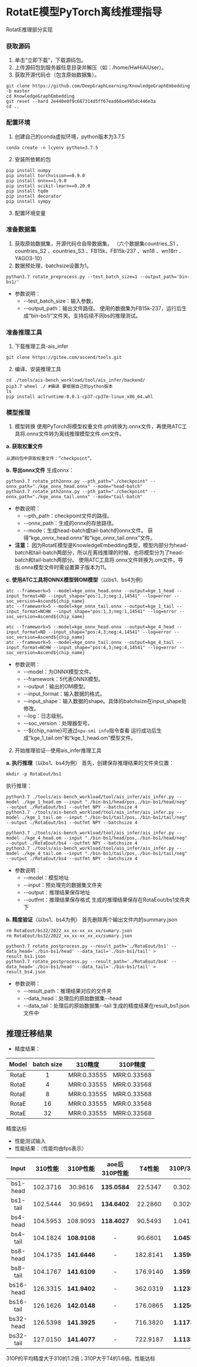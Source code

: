 
# RotatE模型PyTorch离线推理指导

RotatE推理部分实现

### 获取源码
1. 单击“立即下载”，下载源码包。
2. 上传源码包到服务器任意目录并解压（如：/home/HwHiAiUser）。
3. 获取开源代码仓（包含原始数据集）。
```
git clone https://github.com/DeepGraphLearning/KnowledgeGraphEmbedding -b master
cd KnowledgeGraphEmbedding
git reset --hard 2e440e0f9c687314d5ff67ead68ce985dc446e3a
cd ..
```
### 配置环境

1. 创建自己的conda虚拟环境，python版本为3.7.5
```
conda create -n lcyenv python=3.7.5
```
2. 安装所依赖的包
```
pip install numpy
pip install torchvision==0.9.0
pip install onnx==1.9.0
pip install scikit-learn==0.20.0
pip install tqdm
pip install decorator
pip install sympy
```
3. 配置环境变量


### 准备数据集
1. 获取原始数据集，开源代码仓自带数据集。
（六个数据集countries_S1 、countries_S2 、countries_S3 、FB15k、FB15k-237 、wn18 、wn18rr 、YAGO3-10）
2. 数据预处理，batchsize设置为1。
```
python3.7 rotate_preprocess.py --test_batch_size=1 --output_path='bin-bs1/'
```
- 参数说明：
	- --test_batch_size：输入参数。
	- --output_path：输出文件路径。
使用的数据集为FB15k-237，运行后生成“bin-bs1/”文件夹。支持后续不同bs的推理测试。

### 准备推理工具 
1. 下载推理工具-ais_infer
```
git clone https://gitee.com/ascend/tools.git
```
2. 编译、安装推理工具
```
cd ./tools/ais-bench_workload/tool/ais_infer/backend/
pip3.7 wheel ./ #编译 要根据自己的python版本
ls
pip install aclruntime-0.0.1-cp37-cp37m-linux_x86_64.whl
```
### 模型推理
1. 模型转换
使用PyTorch将模型权重文件.pth转换为.onnx文件，再使用ATC工具将.onnx文件转为离线推理模型文件.om文件。

**a. 获取权重文件**
```
从源码包中获取权重文件：“checkpoint”。
```

**b. 导出onnx文件**
生成onnx：
```
python3.7 rotate_pth2onnx.py --pth_path="./checkpoint" --onnx_path="./kge_onnx_head.onnx" --mode="head-batch"
python3.7 rotate_pth2onnx.py --pth_path="./checkpoint" --onnx_path="./kge_onnx_tail.onnx" --mode="tail-batch"
```
- 参数说明：
	- --pth_path：checkpoint文件的路径。
	- --onnx_path：生成的onnx的存放路径。
	- --mode：生成head-batch或tail-batch的onnx文件。
获得“kge_onnx_head.onnx”和“kge_onnx_tail.onnx”文件。
- **注意：**
因为RotatE模型是KnowledgeEmbedding类型，模型内部分为head-batch和tail-batch两部分，所以在离线推理的时候，也将模型分为了head-batch和tail-batch两部分。
使用ATC工具将.onnx文件转换为.om文件，导出.onnx模型文件时需设置算子版本为11。


**c. 使用ATC工具将ONNX模型转OM模型**（以bs1、bs4为例）
```
atc --framework=5 --model=kge_onnx_head.onnx --output=kge_1_head --input_format=ND --input_shape="pos:1,3;neg:1,14541" --log=error --soc_version=Ascend${chip_name}
atc --framework=5 --model=kge_onnx_tail.onnx --output=kge_1_tail --input_format=NCHW --input_shape="pos:1,3;neg:1,14541" --log=error --soc_version=Ascend${chip_name}

atc --framework=5 --model=kge_onnx_head.onnx --output=kge_4_head --input_format=ND --input_shape="pos:4,3;neg:4,14541" --log=error --soc_version=Ascend${chip_name}
atc --framework=5 --model=kge_onnx_tail.onnx --output=kge_4_tail --input_format=NCHW --input_shape="pos:4,3;neg:4,14541" --log=error --soc_version=Ascend${chip_name}
```
- 参数说明：
	- --model：为ONNX模型文件。
	- --framework：5代表ONNX模型。
	- --output：输出的OM模型。
	- --input_format：输入数据的格式。
	- --input_shape：输入数据的shape。具体的batchsize在input_shape处修改。
	- --log：日志级别。
	- --soc_version：处理器型号。
	- --${chip_name}可通过`npu-smi info`指令查看
运行成功后生成“kge_1_tail.om”和“kge_1_head.om”模型文件。

2. 开始推理验证--使用ais_infer推理工具


**a. 执行推理**（以bs1、bs4为例）
首先，创建保存推理结果的文件夹位置：
```
mkdir -p RotaEout/bs1
```
执行推理：
```
python3.7 ./tools/ais-bench_workload/tool/ais_infer/ais_infer.py --model ./kge_1_head.om --input "./bin-bs1/head/pos,./bin-bs1/head/neg" --output ./RotaEout/bs1 --outfmt NPY --batchsize 4
python3.7 ./tools/ais-bench_workload/tool/ais_infer/ais_infer.py --model ./kge_1_tail.om --input "./bin-bs1/tail/pos,./bin-bs1/tail/neg" --output ./RotaEout/bs1 --outfmt NPY --batchsize 4
  
python3.7 ./tools/ais-bench_workload/tool/ais_infer/ais_infer.py --model ./kge_4_head.om --input "./bin-bs1/head/pos,./bin-bs1/head/neg" --output ./RotaEout/bs4 --outfmt NPY --batchsize 4
python3.7 ./tools/ais-bench_workload/tool/ais_infer/ais_infer.py --model ./kge_4_tail.om --input "./bin-bs1/tail/pos,./bin-bs1/tail/neg" --output ./RotaEout/bs4 --outfmt NPY --batchsize 4
```
- 参数说明：
	- --model：模型地址
	- --input：预处理完的数据集文件夹
	- --output：推理结果保存地址
	- --outfmt：推理结果保存格式
生成的推理结果保存在RotaEout/bs1文件夹下

**b. 精度验证**（以bs1、bs4为例）
首先删除两个输出文件内的summary.json
```
rm RotaEout/bs32/2022_xx_xx-xx_xx_xx/sumary.json
rm RotaEout/bs32/2022_xx_xx-xx_xx_xx/sumary.json
```
```
python3.7 rotate_postprocess.py --result_path='./RotaEout/bs1' --data_head='./bin-bs1/head' --data_tail='./bin-bs1/tail' > result_bs1.json
python3.7 rotate_postprocess.py --result_path='./RotaEout/bs4' --data_head='./bin-bs1/head' --data_tail='./bin-bs1/tail' > result_bs4.json
```
- 参数说明：
	- --result_path：推理结果对应的文件夹
	- --data_head：处理后的原始数据集--head
	- --data_tail：处理后的原始数据集--tail
生成的精度结果在result_bs1.json文件中


## 推理迁移结果
- 精度结果：

|Model|batch size|310精度|310P精度|
| :------: | :------:  | :------: | :------: | 
|RotaE|1|MRR:0.33555|MRR:0.33568|
|RotaE|4|MRR:0.33555|MRR:0.33568|
|RotaE|8|MRR:0.33555|MRR:0.33568|
|RotaE|16|MRR:0.33555|MRR:0.33568|
|RotaE|32|MRR:0.33555|MRR:0.33568|

精度达标

- 性能测试输入
- 性能结果：（性能均由fps表示）

|Input|310性能|310P性能|aoe后310P性能|T4性能|310P/310|310P/T4|310P/310(aoe后)|310P/T4(aoe后)|
| :------: | :------:  | :------: | :------: |  :------: | :------:  | :------: | :------: | :------: | 
|bs1-head|102.3716|30.9616|**135.0584**|22.5347|0.3024|1.3739|**1.3192**|**5.9933**|
|bs1-tail|102.5444|30.9691|**134.6402**|22.2860|0.3020|1.3896|**1.3129**|**6.0414**|
|bs4-head|104.5953|108.9093|**118.4027**|90.5493|1.0412|1.2027|**1.1320**|1.3076|
|bs4-tail|104.1824|**108.9108**|-|90.6601|**1.0453**|**1.2013**|-|-|
|bs8-head|104.1735|**141.6446**|-|182.8141|**1.3596**|**0.7748**|-|-|
|bs8-tail|104.1767|**141.6109**|-|176.9140|**1.3593**|**0.8004**|-|-|
|bs16-head|126.3315|**141.9402**|-|362.0319|**1.1235**|**0.3920**|-|-|
|bs16-tail|126.1626|**142.0148**|-|176.0865|**1.1256**|**0.7929**|-|-|
|bs32-head|126.5398|**141.3925**|-|716.3820|**1.1173**|**0.1973**|-|-|
|bs32-tail|127.0150|**141.4077**|-|722.9187|**1.1133**|**0.1956**|-|-|

310P的平均精度大于310的1.2倍；310P大于T4的1.6倍。性能达标

